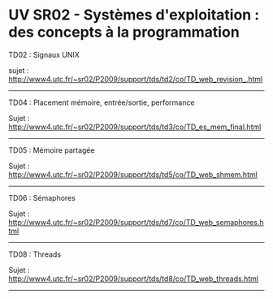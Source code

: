 UV SR02 - Systèmes d'exploitation : des concepts à la programmation
===================================================================

TD02 : Signaux UNIX

sujet : http://www4.utc.fr/~sr02/P2009/support/tds/td2/co/TD_web_revision_.html

------------------------------------------------------------------------------------

TD04 : Placement mémoire, entrée/sortie, performance

Sujet : http://www4.utc.fr/~sr02/P2009/support/tds/td3/co/TD_es_mem_final.html

------------------------------------------------------------------------------------

TD05 : Mémoire partagée

Sujet : http://www4.utc.fr/~sr02/P2009/support/tds/td5/co/TD_web_shmem.html

------------------------------------------------------------------------------------

TD06 : Sémaphores

Sujet : http://www4.utc.fr/~sr02/P2009/support/tds/td7/co/TD_web_semaphores.html

------------------------------------------------------------------------------------

TD08 : Threads

Sujet : http://www4.utc.fr/~sr02/P2009/support/tds/td8/co/TD_web_threads.html

------------------------------------------------------------------------------------
